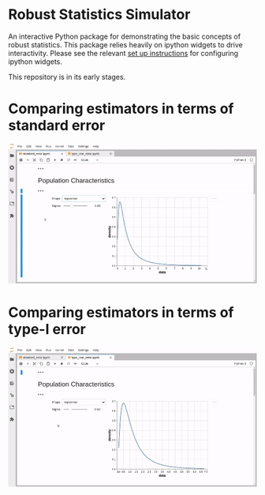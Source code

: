 # Robust Statistics Simulator

An interactive Python package for demonstrating the basic concepts of robust statistics.
This package relies heavily on ipython widgets to drive interactivity. Please see
the relevant [set up instructions](https://ipywidgets.readthedocs.io/en/latest/user_install.html)
for configuring ipython widgets.

This repository is in its early stages.

# Comparing estimators in terms of standard error
![im](https://github.com/Alcampopiano/robust_statistics_simulator/blob/master/docs/docs/img/rs_se.gif?raw=true)

# Comparing estimators in terms of type-I error
![im](https://github.com/Alcampopiano/robust_statistics_simulator/blob/master/docs/docs/img/rs_terror.gif?raw=true)


